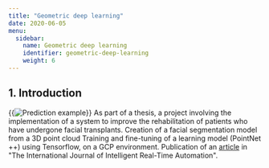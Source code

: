 ```yaml
---
title: "Geometric deep learning"
date: 2020-06-05
menu:
  sidebar:
    name: Geometric deep learning 
    identifier: geometric-deep-learning
    weight: 6
---
```

## 1. Introduction
{{<img src="https://user-images.githubusercontent.com/47567574/118884993-7720c000-b8f7-11eb-960d-fe864b3dac94.png" alt="Prediction example" float="right" caption="Prediction example">}}
As part of a thesis, a project involving the implementation of a system to improve the rehabilitation of patients who have undergone facial transplants.
Creation of a facial segmentation model from a 3D point cloud
Training and fine-tuning of a learning model (PointNet ++) using Tensorflow, on a GCP environment.
Publication of an [article](https://www.sciencedirect.com/science/article/abs/pii/S0952197623000167) in "The International Journal of Intelligent Real-Time Automation".